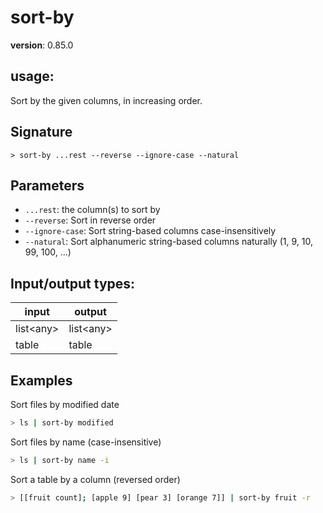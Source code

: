 # sort-by

**version**: 0.85.0

## **usage**:

Sort by the given columns, in increasing order.

## Signature

`> sort-by ...rest --reverse --ignore-case --natural`

## Parameters

- `...rest`: the column(s) to sort by
- `--reverse`: Sort in reverse order
- `--ignore-case`: Sort string-based columns case-insensitively
- `--natural`: Sort alphanumeric string-based columns naturally (1, 9, 10, 99, 100, ...)

## Input/output types:

| input       | output      |
| ----------- | ----------- |
| list\<any\> | list\<any\> |
| table       | table       |

## Examples

Sort files by modified date

```bash
> ls | sort-by modified
```

Sort files by name (case-insensitive)

```bash
> ls | sort-by name -i
```

Sort a table by a column (reversed order)

```bash
> [[fruit count]; [apple 9] [pear 3] [orange 7]] | sort-by fruit -r
```
